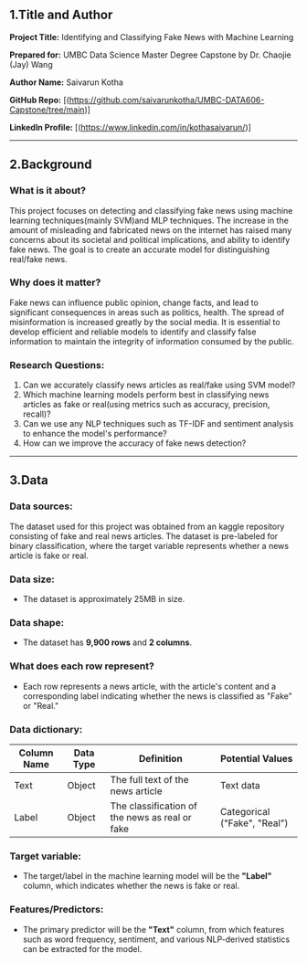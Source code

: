 
## 1.Title and Author

**Project Title:** Identifying and Classifying Fake News with Machine Learning

**Prepared for:** UMBC Data Science Master Degree Capstone by Dr. Chaojie (Jay) Wang

**Author Name:** Saivarun Kotha

**GitHub Repo:** [(https://github.com/saivarunkotha/UMBC-DATA606-Capstone/tree/main)]

**LinkedIn Profile:** [(https://www.linkedin.com/in/kothasaivarun/)]


---

## 2.Background

### What is it about?

This project focuses on detecting and classifying fake news using machine learning techniques(mainly SVM)and MLP techniques. The increase in the amount of misleading and fabricated news on the internet has raised many concerns about its societal and political implications, and ability to identify fake news. The goal is to create an accurate model for distinguishing real/fake news. 

### Why does it matter?

Fake news can influence public opinion, change facts, and lead to significant consequences in areas such as politics, health. The spread of misinformation is increased greatly by the social media. It is essential to develop efficient and reliable models to identify and classify false information to maintain the integrity of information consumed by the public.

### Research Questions:

1. Can we accurately classify news articles as real/fake using SVM model?
2. Which machine learning models perform best in classifying news articles as fake or real(using metrics such as accuracy, precision, recall)?
3. Can we use any NLP techniques such as TF-IDF and sentiment analysis to enhance the model's performance?
4. How can we improve the accuracy of fake news detection?

---

## 3.Data

### Data sources:

The dataset used for this project was obtained from an kaggle repository consisting of fake and real news articles. The dataset is pre-labeled for binary classification, where the target variable represents whether a news article is fake or real.

### Data size:

- The dataset is approximately 25MB in size.

### Data shape:

- The dataset has **9,900 rows** and **2 columns**.


### What does each row represent?

- Each row represents a news article, with the article's content and a corresponding label indicating whether the news is classified as "Fake" or "Real."

### Data dictionary:

| **Column Name** | **Data Type** | **Definition**                                  | **Potential Values**          |
|-----------------|---------------|------------------------------------------------|-------------------------------|
| Text            | Object        | The full text of the news article              | Text data                     |
| Label           | Object        | The classification of the news as real or fake | Categorical ("Fake", "Real")  |

### Target variable:

- The target/label in the machine learning model will be the **"Label"** column, which indicates whether the news is fake or real.

### Features/Predictors:

- The primary predictor will be the **"Text"** column, from which features such as word frequency, sentiment, and various NLP-derived statistics can be extracted for the model.
